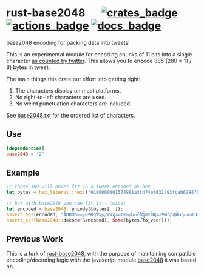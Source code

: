 # rust-base2048 &emsp; [![crates_badge]][crates_url] [![actions_badge]][actions_url] [![docs_badge]][docs_url]


[actions_badge]: https://github.com/LLFourn/rust-base2048/workflows/Rust/badge.svg
[actions_url]: https://github.com/LLFourn/rust-base2048/actions
[crates_badge]: https://img.shields.io/crates/v/base2048.svg
[crates_url]: https://crates.io/crates/base2048
[docs_badge]: https://docs.rs/base2048/badge.svg
[docs_url]: https://docs.rs/base2048

base2048 encoding for packing data into tweets!

This is an experimental module for encoding chunks of 11 bits into a single character [as
counted by twitter](https://developer.twitter.com/en/docs/basics/counting-characters).
This allows you to encode 385 (280 * 11  / 8) bytes in tweet.

The main things this crate put effort into getting right:

1. The characters display on most platforms.
2. No right-to-left characters are used.
3. No weird punctuation characters are included.

See [base2048.txt](./base2048.txt) for the ordered list of characters.

## Use

``` toml
[dependencies]
base2048 = "2"
```

## Example

```rust
// these 189 will never fit in a tweet encoded as hex
let bytes = hex_literal::hex!("0100000001574981a3fb74e6632493fcab62947b07a6c228c2b9d840893ff1e7c4f143723c010000006a47304402201f2fc511e390f5dcecf5f0fcb627faff9c0acec671bf372c49e30b43cab048ff02200a10eefea2f2c7b1c5a1603b73dc4d3175b9a416db0acfedf9bf443c0be219c90121031132f6c2139c199a18bfe1fb7f7eb5d1daaf8d4d2e03bf11e833a13e62268fb5ffffffff01eda54e020000000017a914582e495bd15671cc7344ff54104a4d3e6468fff08700000000");

// but with base2048 you can fit it - twice!
let encoded = base2048::encode(&bytes[..]);
assert_eq!(encoded, "ÅØØÒԾആ১ԍཪƉǧႵషϡဏၾഓπ௫ఇĄ૪൦Ⴏ၍ƜসÍØµ୷སΰňþҕЙၑήಟဖ௴ͿӻआइԚџവফඤѕળशĹсϗႫॳšķ۹ঙјఓȨёՑʮǴരౡଣౙഗ૩ໜໝŇऔཀඨΑΟɈઉທΣઠගऽइƽ೪ჁಔດևЫѱʟॺଅԻͳŉଢӸ྾྾ვʭମԙउØØĞଥওȲϦၺழƦʍşဃłФЍ൰১ႭƠØØØ");
assert_eq!(base2048::decode(&encoded), Some(bytes.to_vec()));
```

## Previous Work

This is a fork of [rust-base2048](https://github.com/LLFourn/rust-base2048), with the purpose of maintaining compatible
encoding/decoding logic with the javascript module [base2048](https://github.com/qntm/base2048) it was based on.
